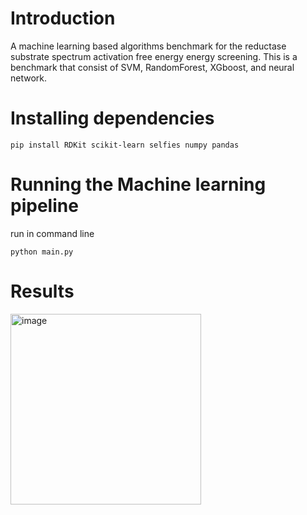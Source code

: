# Introduction
A machine learning based algorithms benchmark for the reductase substrate spectrum activation free energy energy screening. This is a benchmark that consist of SVM, RandomForest, XGboost, and neural network.

# Installing dependencies
`pip install RDKit scikit-learn selfies numpy pandas`

# Running the Machine learning pipeline
run in command line

`python main.py`

# Results
<img width="305" alt="image" src="https://github.com/bryankappa/TransferaseML-Benchmark/assets/90988298/309968ef-bcb0-44ca-b5ec-bbcea4f5b5fd">

